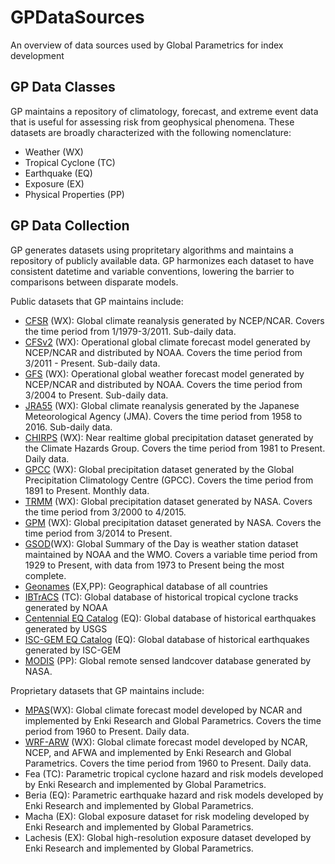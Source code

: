 # GPDataSources
An overview of data sources used by Global Parametrics for index development

## GP Data Classes
GP maintains a repository of climatology, forecast, and extreme event data that is useful for assessing risk from geophysical phenomena.  These datasets are broadly characterized with the following nomenclature:
- Weather (WX)
- Tropical Cyclone (TC)
- Earthquake (EQ)
- Exposure (EX)
- Physical Properties (PP)

## GP Data Collection
GP generates datasets using propritetary algorithms and maintains a repository of publicly available data.  GP harmonizes each dataset to have consistent datetime and variable conventions, lowering the barrier to comparisons between disparate models. 

Public datasets that GP maintains include:

- [CFSR](https://climatedataguide.ucar.edu/climate-data/climate-forecast-system-reanalysis-cfsr) (WX): Global climate reanalysis generated by NCEP/NCAR. Covers the time period from 1/1979-3/2011. Sub-daily data.
- [CFSv2](http://cfs.ncep.noaa.gov/) (WX): Operational global climate forecast model generated by NCEP/NCAR and distributed by NOAA.  Covers the time period from 3/2011 - Present. Sub-daily data.
- [GFS](https://www.ncdc.noaa.gov/data-access/model-data/model-datasets/global-forcast-system-gfs) (WX): Operational global weather forecast  model generated by NCEP/NCAR and distributed by NOAA. Covers the time period from 3/2004 to Present. Sub-daily data.
- [JRA55](http://ds.data.jma.go.jp/gmd/jra/atlas/en/index.html) (WX): Global climate reanalysis generated by the Japanese Meteorological Agency (JMA). Covers the time period from 1958 to 2016. Sub-daily data.
- [CHIRPS](http://chg.geog.ucsb.edu/data/chirps/) (WX): Near realtime global precipitation dataset generated by the Climate Hazards Group. Covers the time period from 1981 to Present. Daily data.
- [GPCC](https://www.dwd.de/EN/ourservices/gpcc/gpcc.html) (WX): Global precipitation dataset generated by the Global Precipitation Climatology Centre (GPCC).  Covers the time period from 1891 to Present. Monthly data.
- [TRMM](https://pmm.nasa.gov/TRMM) (WX): Global precipitation dataset generated by NASA. Covers the time period from 3/2000 to 4/2015.
- [GPM](https://pmm.nasa.gov/GPM) (WX): Global precipitation dataset generated by NASA. Covers the time period from 3/2014 to Present.
- [GSOD](https://data.nodc.noaa.gov/cgi-bin/iso?id=gov.noaa.ncdc:C00516)(WX): Global Summary of the Day is weather station dataset maintained by NOAA and the WMO.  Covers a variable time period from 1929 to Present, with data from 1973 to Present being the most complete.
- [Geonames](https://www.geonames.org/) (EX,PP): Geographical database of all countries
- [IBTrACS](https://www.ncdc.noaa.gov/ibtracs/) (TC): Global database of historical tropical cyclone tracks generated by NOAA
- [Centennial EQ Catalog](https://earthquake.usgs.gov/data/centennial/) (EQ): Global database of historical earthquakes generated by USGS
- [ISC-GEM EQ Catalog](http://www.isc.ac.uk/iscgem/) (EQ): Global database of historical earthquakes generated by ISC-GEM
- [MODIS](https://modis.gsfc.nasa.gov/) (PP): Global remote sensed landcover database generated by NASA.

Proprietary datasets that GP maintains include:

- [MPAS](https://mpas-dev.github.io/)(WX): Global climate forecast model developed by NCAR and implemented by Enki Research and Global Parametrics. Covers the time period from 1960 to Present. Daily data.
- [WRF-ARW](https://www.mmm.ucar.edu/weather-research-and-forecasting-model) (WX): Global climate forecast model developed by NCAR, NCEP, and AFWA and implemented by Enki Research and Global Parametrics. Covers the time period from 1960 to Present. Daily data.
- Fea (TC): Parametric tropical cyclone hazard and risk models developed by Enki Research and implemented by Global Parametrics.
- Beria (EQ): Parametric earthquake hazard and risk models developed by Enki Research and implemented by Global Parametrics.
- Macha (EX): Global exposure dataset for risk modeling developed by Enki Research and implemented by Global Parametrics.
- Lachesis (EX): Global high-resolution exposure dataset developed by Enki Research and implemented by Global Parametrics.
